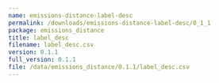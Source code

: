 ```yaml
---
name: emissions-distance-label-desc
permalink: /downloads/emissions-distance-label-desc/0_1_1
package: emissions_distance
title: label_desc
filename: label_desc.csv
version: 0.1.1
full_version: 0.1.1
file: /data/emissions_distance/0.1.1/label_desc.csv
---
```

